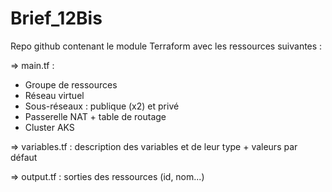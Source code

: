 # Brief_12Bis

Repo github contenant le module Terraform avec les ressources suivantes :

=> main.tf :

* Groupe de ressources
* Réseau virtuel
* Sous-réseaux : publique (x2) et privé
* Passerelle NAT + table de routage
* Cluster AKS

=> variables.tf : description des variables et de leur type + valeurs par défaut

=> output.tf : sorties des ressources (id, nom...)